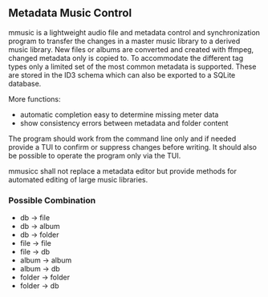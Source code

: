## Metadata Music Control

mmusic is a lightweight audio file and metadata control and synchronization program to transfer the changes in a master music library to a derived music library.  New files or albums are converted and created with ffmpeg, changed metadata only is copied to. To accommodate the different tag types only a limited set of the most common metadata is supported. These are stored in the ID3 schema which can also be exported to a SQLite database.

More functions:  
- automatic completion easy to determine missing meter data
- show consistency errors between metadata and folder content

The program should work from the command line only and if needed provide a TUI to confirm or suppress changes before writing. It should also be possible to operate the program only via the TUI.

mmusicc shall not replace a metadata editor but provide methods for automated editing of large music libraries.

### Possible Combination

- db -> file
- db -> album
- db -> folder
- file -> file
- file -> db
- album -> album
- album -> db
- folder -> folder
- folder -> db
